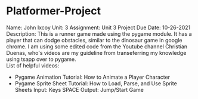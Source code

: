 # Platformer-Project
Name: John Ixcoy    Unit: 3 Assignment: Unit 3 Project
Due Date: 10-26-2021
Description:
This is a runner game made using the pygame module. It has a player that can dodge obstacles, similar to the dinosaur game in google chrome. I am using some edited code from the Youtube channel Christian Duenas, who's videos are my guideline from transeferring my knowledge using tsapp over to pygame.\
List of helpful videos:
- Pygame Animation Tutorial: How to Animate a Player Character
- Pygame Sprite Sheet Tutorial: How to Load, Parse, and Use Sprite Sheets
Input: Keys SPACE
Output: Jump/Start Game 
